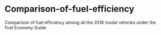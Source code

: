 # Comparison-of-fuel-efficiency
Comparison of fuel efficiency among all the 2018 model vehicles under the Fuel Economy Guide
